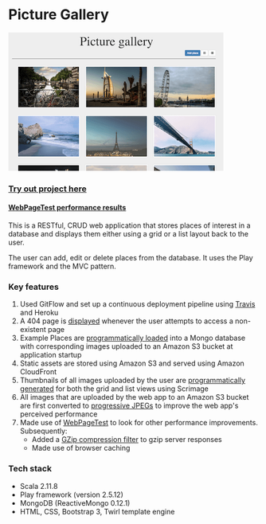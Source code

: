Picture Gallery
=================================
![alt tag](public/images/pictureGallery.png)

### [Try out project here](http://gallery.muhsinali.xyz)

#### [WebPageTest performance results](https://www.webpagetest.org/result/170331_19_6DGB/5/performance_optimization/)

This is a RESTful, CRUD web application that stores places of interest in a database and displays them either using a grid or a list layout back to the user.

The user can add, edit or delete places from the database. It uses the Play framework and the MVC pattern.


### Key features
1. Used GitFlow and set up a continuous deployment pipeline using [Travis](https://travis-ci.org/muhsinali/picture-gallery-scala) and Heroku
2. A 404 page is [displayed](https://github.com/muhsinali/picture-gallery-scala/blob/c3b4a00425caf0c3e65f3bd64f3dcb28fe02ff93/app/ErrorHandler.scala#L14-L20) whenever the user attempts to access a non-existent page
3. Example Places are [programmatically loaded](https://github.com/muhsinali/picture-gallery-scala/blob/37cb376bca11feaef761ec8ea7576753b7129538/app/services/ApplicationInterceptor.scala#L30-L59) into a Mongo database with corresponding images uploaded to an Amazon S3 bucket at application startup
4. Static assets are stored using Amazon S3 and served using Amazon CloudFront
5. Thumbnails of all images uploaded by the user are [programmatically generated](https://github.com/muhsinali/picture-gallery-scala/blob/37cb376bca11feaef761ec8ea7576753b7129538/app/daos/S3DAO.scala#L29-L52) for both the grid and list views using Scrimage
6. All images that are uploaded by the web app to an Amazon S3 bucket are first converted to [progressive JPEGs](https://github.com/muhsinali/picture-gallery-scala/blob/37cb376bca11feaef761ec8ea7576753b7129538/app/daos/S3DAO.scala#L31) to improve the web app's perceived performance
7. Made use of [WebPageTest](https://www.webpagetest.org/result/170331_19_6DGB/5/performance_optimization/) to look for other performance improvements. Subsequently:
    * Added a [GZip compression filter](https://github.com/muhsinali/picture-gallery-scala/blob/master/app/Filters.scala) to gzip server responses
    * Made use of browser caching


### Tech stack
- Scala 2.11.8
- Play framework (version 2.5.12)
- MongoDB (ReactiveMongo 0.12.1)
- HTML, CSS, Bootstrap 3, Twirl template engine
